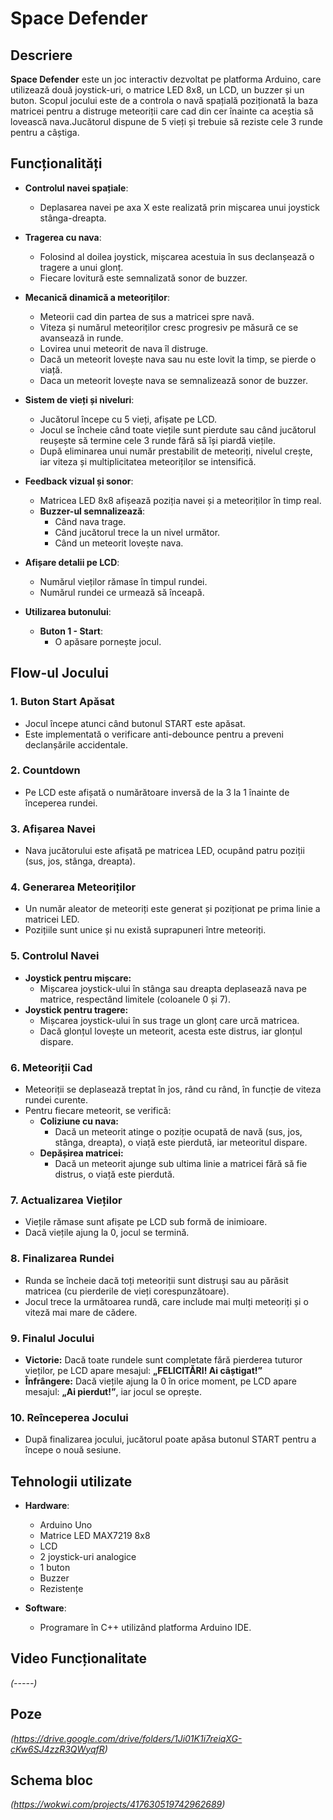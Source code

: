 # Space Defender  

## Descriere  
**Space Defender** este un joc interactiv dezvoltat pe platforma Arduino, care utilizează două joystick-uri, o matrice LED 8x8, un LCD, un buzzer și un buton. Scopul jocului este de a controla o navă spațială poziționată la baza matricei pentru a distruge meteoriții care cad din cer înainte ca aceștia să lovească nava.Jucătorul dispune de 5 vieți și trebuie să reziste cele 3 runde pentru a câștiga.  

## Funcționalități  
- **Controlul navei spațiale**:  
  - Deplasarea navei pe axa X este realizată prin mișcarea unui joystick stânga-dreapta.  

- **Tragerea cu nava**:  
  - Folosind al doilea joystick, mișcarea acestuia în sus declanșează o tragere a unui glonț.  
  - Fiecare lovitură este semnalizată sonor de buzzer.  

- **Mecanică dinamică a meteoriților**:  
  - Meteorii cad din partea de sus a matricei spre navă.  
  - Viteza și numărul meteoriților cresc progresiv pe măsură ce se avansează in runde.  
  - Lovirea unui meteorit de nava îl distruge.  
  - Dacă un meteorit lovește nava sau nu este lovit la timp, se pierde o viață.
  - Daca un meteorit lovește nava se semnalizează sonor de buzzer. 

- **Sistem de vieți și niveluri**:  
  - Jucătorul începe cu 5 vieți, afișate pe LCD.  
  - Jocul se încheie când toate viețile sunt pierdute sau când jucătorul reușește să termine cele 3 runde fără să își piardă viețile.  
  - După eliminarea unui număr prestabilit de meteoriți, nivelul crește, iar viteza și multiplicitatea meteoriților se intensifică.  

- **Feedback vizual și sonor**:  
  - Matricea LED 8x8 afișează poziția navei și a meteoriților în timp real.  
  - **Buzzer-ul semnalizează**:
    - Când nava trage.  
    - Când jucătorul trece la un nivel următor.  
    - Când un meteorit lovește nava.  

- **Afișare detalii pe LCD**:   
  - Numărul vieților rămase în timpul rundei.  
  - Numărul rundei ce urmează să înceapă.  

- **Utilizarea butonului**:  
  - **Buton 1 - Start**:  
    - O apăsare pornește jocul.

## Flow-ul Jocului

### 1. **Buton Start Apăsat**
- Jocul începe atunci când butonul START este apăsat.
- Este implementată o verificare anti-debounce pentru a preveni declanșările accidentale.

### 2. **Countdown**
- Pe LCD este afișată o numărătoare inversă de la 3 la 1 înainte de începerea rundei.

### 3. **Afișarea Navei**
- Nava jucătorului este afișată pe matricea LED, ocupând patru poziții (sus, jos, stânga, dreapta).

### 4. **Generarea Meteoriților**
- Un număr aleator de meteoriți este generat și poziționat pe prima linie a matricei LED.
- Pozițiile sunt unice și nu există suprapuneri între meteoriți.

### 5. **Controlul Navei**
- **Joystick pentru mișcare:**
  - Mișcarea joystick-ului în stânga sau dreapta deplasează nava pe matrice, respectând limitele (coloanele 0 și 7).
- **Joystick pentru tragere:**
  - Mișcarea joystick-ului în sus trage un glonț care urcă matricea.
  - Dacă glonțul lovește un meteorit, acesta este distrus, iar glonțul dispare.

### 6. **Meteoriții Cad**
- Meteoriții se deplasează treptat în jos, rând cu rând, în funcție de viteza rundei curente.
- Pentru fiecare meteorit, se verifică:
  - **Coliziune cu nava:**
    - Dacă un meteorit atinge o poziție ocupată de navă (sus, jos, stânga, dreapta), o viață este pierdută, iar meteoritul dispare.
  - **Depășirea matricei:**
    - Dacă un meteorit ajunge sub ultima linie a matricei fără să fie distrus, o viață este pierdută.

### 7. **Actualizarea Vieților**
- Viețile rămase sunt afișate pe LCD sub formă de inimioare.
- Dacă viețile ajung la 0, jocul se termină.

### 8. **Finalizarea Rundei**
- Runda se încheie dacă toți meteoriții sunt distruși sau au părăsit matricea (cu pierderile de vieți corespunzătoare).
- Jocul trece la următoarea rundă, care include mai mulți meteoriți și o viteză mai mare de cădere.

### 9. **Finalul Jocului**
- **Victorie:** Dacă toate rundele sunt completate fără pierderea tuturor vieților, pe LCD apare mesajul: **„FELICITĂRI! Ai câștigat!”**
- **Înfrângere:** Dacă viețile ajung la 0 în orice moment, pe LCD apare mesajul: **„Ai pierdut!”**, iar jocul se oprește.

### 10. **Reînceperea Jocului**
- După finalizarea jocului, jucătorul poate apăsa butonul START pentru a începe o nouă sesiune.

## Tehnologii utilizate  
- **Hardware**:
  - Arduino Uno  
  - Matrice LED MAX7219 8x8  
  - LCD  
  - 2 joystick-uri analogice  
  - 1 buton  
  - Buzzer  
  - Rezistențe  

- **Software**:  
  - Programare în C++ utilizând platforma Arduino IDE.

## Video Funcționalitate

*(-----)*

## Poze

*(https://drive.google.com/drive/folders/1Ji01K1i7reiqXG-cKw6SJ4zzR3QWyqfR)*

## Schema bloc
*(https://wokwi.com/projects/417630519742962689)*
